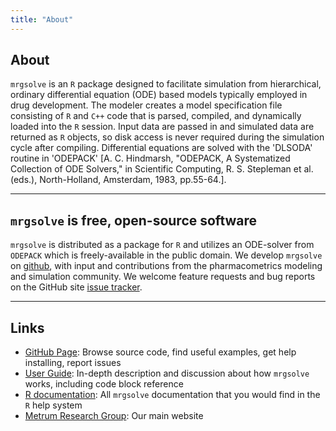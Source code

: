 ```yaml
---
title: "About"
---
```


## About
`mrgsolve` is an `R` package designed to facilitate simulation from hierarchical, ordinary
differential equation (ODE) based models typically employed in drug development.
The modeler creates a model specification file consisting of `R` and `C++` code that
is parsed, compiled, and dynamically loaded into the `R` session. Input data are
passed in and simulated data are returned as `R` objects, so disk access is never
required during the simulation cycle after compiling. Differential equations
are solved with the 'DLSODA' routine in 'ODEPACK' [A. C. Hindmarsh, "ODEPACK,
A Systematized Collection of ODE Solvers," in Scientific Computing, R. S.
Stepleman et al. (eds.), North-Holland, Amsterdam, 1983, pp.55-64.].

<hr>

## `mrgsolve` is free, open-source software
`mrgsolve` is distributed as a package for `R` and utilizes an ODE-solver from `ODEPACK` which is freely-available in the public domain.  We develop `mrgsolve` on [github](http://www.github.com/metrumresearchgroup/mrgsolve), with input and contributions from the pharmacometrics modeling and simulation community.  We welcome feature requests and 
bug reports on the GitHub site [issue tracker](http://www.github.com/metrumresearchgroup/mrgsolve/issues). 

<hr>

## Links

* [GitHub Page](http://www.github.com/metrumresearchgroup/mrgsolve): Browse source code, find useful examples, get help installing, report issues
* [User Guide](http://mrgsolve.github.io/user_guide): In-depth description and discussion about how `mrgsolve` works, including code block reference
* [R documentation](http://mrgsolve.github.io/docs): All `mrgsolve` documentation that you would find in the `R` help system
* [Metrum Research Group](http://metrumrg.com): Our main website





